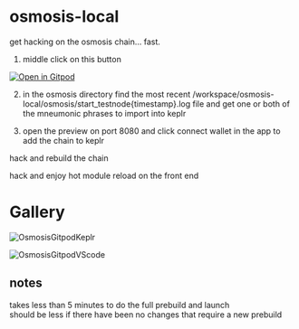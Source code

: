 # osmosis-local

get hacking on the osmosis chain... fast.

1. middle click on this button

[![Open in Gitpod](https://gitpod.io/button/open-in-gitpod.svg)](https://gitpod.io/#prebuild/https://github.com/onezoomin/osmosis-local)

2. in the osmosis directory find the most recent /workspace/osmosis-local/osmosis/start_testnode{timestamp}.log file 
    and get one or both of the mneumonic phrases to import into keplr
    
3. open the preview on port 8080 and click connect wallet in the app to add the chain to keplr


hack and rebuild the chain 


hack and enjoy hot module reload on the front end

# Gallery

![OsmosisGitpodKeplr](https://user-images.githubusercontent.com/8686454/145776776-cd43c1a4-7d1c-470d-afca-32b664da8521.png)

![OsmosisGitpodVScode](https://user-images.githubusercontent.com/8686454/145777541-a9af7ab7-4899-4bba-9049-5aac92354be2.png)


## notes

takes less than 5 minutes to do the full prebuild and launch  
should be less if there have been no changes that require a new prebuild

